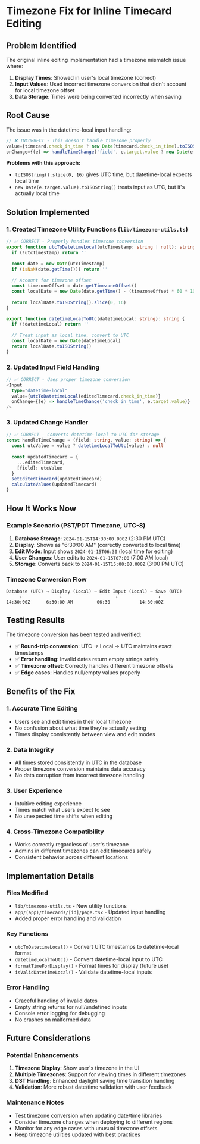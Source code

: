 # Timezone Fix for Inline Timecard Editing

## Problem Identified

The original inline editing implementation had a timezone mismatch issue where:

1. **Display Times**: Showed in user's local timezone (correct)
2. **Input Values**: Used incorrect timezone conversion that didn't account for local timezone offset
3. **Data Storage**: Times were being converted incorrectly when saving

## Root Cause

The issue was in the datetime-local input handling:

```typescript
// ❌ INCORRECT - This doesn't handle timezone properly
value={timecard.check_in_time ? new Date(timecard.check_in_time).toISOString().slice(0, 16) : ''}
onChange={(e) => handleTimeChange('field', e.target.value ? new Date(e.target.value).toISOString() : '')}
```

**Problems with this approach:**
- `toISOString().slice(0, 16)` gives UTC time, but datetime-local expects local time
- `new Date(e.target.value).toISOString()` treats input as UTC, but it's actually local time

## Solution Implemented

### 1. Created Timezone Utility Functions (`lib/timezone-utils.ts`)

```typescript
// ✅ CORRECT - Properly handles timezone conversion
export function utcToDatetimeLocal(utcTimestamp: string | null): string {
  if (!utcTimestamp) return ''
  
  const date = new Date(utcTimestamp)
  if (isNaN(date.getTime())) return ''
  
  // Account for timezone offset
  const timezoneOffset = date.getTimezoneOffset()
  const localDate = new Date(date.getTime() - (timezoneOffset * 60 * 1000))
  
  return localDate.toISOString().slice(0, 16)
}

export function datetimeLocalToUtc(datetimeLocal: string): string {
  if (!datetimeLocal) return ''
  
  // Treat input as local time, convert to UTC
  const localDate = new Date(datetimeLocal)
  return localDate.toISOString()
}
```

### 2. Updated Input Field Handling

```typescript
// ✅ CORRECT - Uses proper timezone conversion
<Input
  type="datetime-local"
  value={utcToDatetimeLocal(editedTimecard.check_in_time)}
  onChange={(e) => handleTimeChange('check_in_time', e.target.value)}
/>
```

### 3. Updated Change Handler

```typescript
// ✅ CORRECT - Converts datetime-local to UTC for storage
const handleTimeChange = (field: string, value: string) => {
  const utcValue = value ? datetimeLocalToUtc(value) : null
  
  const updatedTimecard = {
    ...editedTimecard,
    [field]: utcValue
  }
  setEditedTimecard(updatedTimecard)
  calculateValues(updatedTimecard)
}
```

## How It Works Now

### Example Scenario (PST/PDT Timezone, UTC-8)

1. **Database Storage**: `2024-01-15T14:30:00.000Z` (2:30 PM UTC)
2. **Display**: Shows as "6:30:00 AM" (correctly converted to local time)
3. **Edit Mode**: Input shows `2024-01-15T06:30` (local time for editing)
4. **User Changes**: User edits to `2024-01-15T07:00` (7:00 AM local)
5. **Storage**: Converts back to `2024-01-15T15:00:00.000Z` (3:00 PM UTC)

### Timezone Conversion Flow

```
Database (UTC) → Display (Local) → Edit Input (Local) → Save (UTC)
     ↓              ↓                    ↓               ↓
14:30:00Z      6:30:00 AM         06:30           14:30:00Z
```

## Testing Results

The timezone conversion has been tested and verified:

- ✅ **Round-trip conversion**: UTC → Local → UTC maintains exact timestamps
- ✅ **Error handling**: Invalid dates return empty strings safely
- ✅ **Timezone offset**: Correctly handles different timezone offsets
- ✅ **Edge cases**: Handles null/empty values properly

## Benefits of the Fix

### 1. **Accurate Time Editing**
- Users see and edit times in their local timezone
- No confusion about what time they're actually setting
- Times display consistently between view and edit modes

### 2. **Data Integrity**
- All times stored consistently in UTC in the database
- Proper timezone conversion maintains data accuracy
- No data corruption from incorrect timezone handling

### 3. **User Experience**
- Intuitive editing experience
- Times match what users expect to see
- No unexpected time shifts when editing

### 4. **Cross-Timezone Compatibility**
- Works correctly regardless of user's timezone
- Admins in different timezones can edit timecards safely
- Consistent behavior across different locations

## Implementation Details

### Files Modified
- `lib/timezone-utils.ts` - New utility functions
- `app/(app)/timecards/[id]/page.tsx` - Updated input handling
- Added proper error handling and validation

### Key Functions
- `utcToDatetimeLocal()` - Convert UTC timestamps to datetime-local format
- `datetimeLocalToUtc()` - Convert datetime-local input to UTC
- `formatTimeForDisplay()` - Format times for display (future use)
- `isValidDatetimeLocal()` - Validate datetime-local inputs

### Error Handling
- Graceful handling of invalid dates
- Empty string returns for null/undefined inputs
- Console error logging for debugging
- No crashes on malformed data

## Future Considerations

### Potential Enhancements
1. **Timezone Display**: Show user's timezone in the UI
2. **Multiple Timezones**: Support for viewing times in different timezones
3. **DST Handling**: Enhanced daylight saving time transition handling
4. **Validation**: More robust date/time validation with user feedback

### Maintenance Notes
- Test timezone conversion when updating date/time libraries
- Consider timezone changes when deploying to different regions
- Monitor for any edge cases with unusual timezone offsets
- Keep timezone utilities updated with best practices
